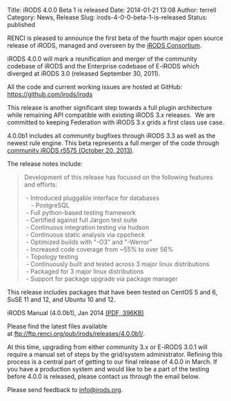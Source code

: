 Title: iRODS 4.0.0 Beta 1 is released
Date: 2014-01-21 13:08
Author: terrell
Category: News, Release
Slug: irods-4-0-0-beta-1-is-released
Status: published

RENCI is pleased to announce the first beta of the fourth major open
source release of iRODS, managed and overseen by the [iRODS
Consortium](http://irods-consortium.org/).

iRODS 4.0.0 will mark a reunification and merger of the community
codebase of iRODS and the Enterprise codebase of E-iRODS which diverged
at iRODS 3.0 (released September 30, 2011).

All the code and current working issues are hosted at GitHub:
<https://github.com/irods/irods>

This release is another significant step towards a full plugin
architecture while remaining API compatible with existing iRODS 3.x
releases.  We are committed to keeping Federation with iRODS 3.x grids a
first class use case.

4.0.0b1 includes all community bugfixes through iRODS 3.3 as well as the
newest rule engine. This beta represents a full merger of the code
through [community iRODS r5575 (October 20,
2013)](https://github.com/irods/irods-legacy/commit/69f778e48e64f).

The release notes include:

> Development of this release has focused on the following features and
> efforts:
>
>  - Introduced pluggable interface for databases  
>      - PostgreSQL  
>   - Full python-based testing framework  
>   - Certified against full Jargon test suite  
>   - Continuous integration testing via hudson  
>   - Continuous static analysis via cppcheck  
>   - Optimized builds with "-O3" and "-Werror"  
>   - Increased code coverage from \~55% to over 56%  
>   - Topology testing  
>   - Continuously built and tested across 3 major linux distributions  
>   - Packaged for 3 major linux distributions  
>   - Support for package upgrade via package manager

This release includes packages that have been tested on CentOS 5 and 6,
SuSE 11 and 12, and Ubuntu 10 and 12.

iRODS Manual (4.0.0b1), Jan 2014 [(PDF,
396KB)]({filename}/uploads/2014/01/irods-manual-4.0.0b1.pdf)

Please find the latest files available
at <ftp://ftp.renci.org/pub/irods/releases/4.0.0b1/>.

At this time, upgrading from either community 3.x or E-iRODS 3.0.1 will
require a manual set of steps by the grid/system administrator. Refining
this process is a central part of getting to our final release of 4.0.0
in March. If you have a production system and would like to be a part of
the testing before 4.0.0 is released, please contact us through the
email below.

Please send feedback to <info@irods.org>.

